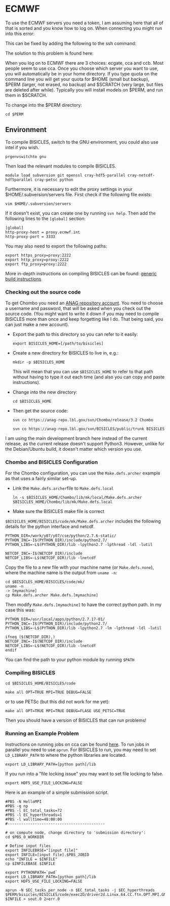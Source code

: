 # ECMWF

To use the ECMWF servers you need a token, I am assuming here that all of that is sorted and you know how to log on. When connecting you might run into this error:

This can be fixed by adding the following to the ssh command:

The solution to this problem is found here:

When you log on to ECMWF there are 3 choices: ecgate, cca and ccb. Most people seem to use cca. 
Once you choose which server you want to use, you will automatically be in your home directory. If you type quota on the command line you will get your quota for $HOME (small but backup), $PERM (larger, not erased, no backup) and $SCRATCH (very large, but files are deleted after while). 
Typically you will install models on $PERM, and run them in $SCRATCH. 

To change into the $PERM directory:

`cd $PERM`

## Environment

To compile BISICLES, switch to the GNU environment, you could also use intel if you wish. 

`prgenvswitchto gnu`

Then load the relevant modules to compile BISICLES. 

`module load subversion git openssl cray-hdf5-parallel cray-netcdf-hdf5parallel cray-petsc python`

Furthermore, it is necessary to edit the proxy settings in your $HOME/.subversion/servers file. First check if the following file exists:

`vim $HOME/.subversion/servers`

If it doesn't exist, you can create one by running `svn help`. Then add the following lines to the `[global]` section:

    [global]
    http-proxy-host = proxy.ecmwf.int
    http-proxy-port = 3333

You may also need to export the following paths:

    export https_proxy=proxy:2222
    export http_proxy=proxy:2222
    export ftp_proxy=proxy:2222

More in-depth instructions on compiling BISICLES can be found: [generic build instructions](http://davis.lbl.gov/Manuals/BISICLES-DOCS/readme.html)
 
### Checking out the source code

To get Chombo you need an [ANAG repository account](https://anag-repo.lbl.gov/).
You need to choose a username and password, that will be asked when you check out the source code. (You might want to write it down if you may need to compile BISICLES more than once and keep forgetting like I do. That being said, you can just make a new account). 

* Export the path to this directory so you can refer to it easily:
  
  `export BISICLES_HOME=[/path/to/bisicles]`

* Create a new directory for BISICLES to live in, e.g.:
  
  `mkdir -p $BISICLES_HOME`

  This will mean that you can use `$BISICLES_HOME` to refer to that path without having to type it out each time (and also you can copy and paste instructions).
  
* Change into the new directory:
  
  `cd $BISICLES_HOME`
  
* Then get the source code:

  `svn co https://anag-repo.lbl.gov/svn/Chombo/release/3.2 Chombo`

  `svn co https://anag-repo.lbl.gov/svn/BISICLES/public/trunk BISICLES`
  
I am using the main development branch here instead of the current release, as the current release doesn't support Python3. However, unlike for the Debian/Ubuntu build, it doesn't matter which version you use. 
  
### Chombo and BISICLES Configuration
  
For the Chombo configuration, you can use the `Make.defs.archer` example as that uses a fairly similar set-up. 

* Link the `Make.defs.archer`file to `Make.defs.local`

  `ln -s $BISICLES_HOME/Chombo/lib/mk/local/Make.defs.archer $BISICLES_HOME/Chombo/lib/mk/Make.defs.local`

* Make sure the BISICLES make file is correct

`$BISICLES_HOME/BISICLES/code/mk/Make.defs.archer` includes the following details for the python interface and netcdf. 
  
    PYTHON_DIR=/work/y07/y07/cse/python/2.7.6-static/
    PYTHON_INC=-I$(PYTHON_DIR)/include/python2.7/
    PYTHON_LIBS=-L$(PYTHON_DIR)/lib -lpython2.7 -lpthread -ldl -lutil
    
    NETCDF_INC=-I$(NETCDF_DIR)/include
    NETCDF_LIBS=-L$(NETCDF_DIR)/lib -lnetcdf

Copy the file to a new file with your machine name (or `Make.defs.none`), where the machine name is the output from `uname -n`:

    cd $BISICLES_HOME/BISICLES/code/mk/
    uname -n
    -> [mymachine]
    cp Make.defs.archer Make.defs.[mymachine]

Then modify `Make.defs.[mymachine]` to have the correct python path. In my case this was:

    PYTHON_DIR=/usr/local/apps/python/2.7.17-01/
    PYTHON_INC=-I$(PYTHON_DIR)/include/python2.7/
    PYTHON_LIBS=-L$(PYTHON_DIR)/lib -lpython2.7 -lm -lpthread -ldl -lutil

    ifneq ($(NETCDF_DIR),)
    NETCDF_INC=-I$(NETCDF_DIR)/include
    NETCDF_LIBS=-L$(NETCDF_DIR)/lib -lnetcdf
    endif

You can find the path to your python module by running `$PATH`

### Compiling BISICLES

  `cd $BISICLES_HOME/BISICLES/code`
  
  `make all OPT=TRUE MPI=TRUE DEBUG=FALSE`
  
  or to use PETSc (but this did not work for me yet):
  
  `make all OPT=TRUE MPI=TRUE DEBUG=FLASE USE_PETSC=TRUE`

Then you should have a version of BISICLES that can run problems!

### Running an Example Problem

Instructions on running jobs on cca can be found [here](https://confluence.ecmwf.int/display/UDOC/Batch+environment%3A++PBS). 
To run jobs in parallel you need to use `aprun`. For BISICLES to run, you may need to set `LD_LIBRARY_PATH` to where the python libraries are located. 

`export LD_LIBRARY_PATH=[python path]/lib`

If you run into a "file locking issue" you may want to set file locking to false. 

`export HDF5_USE_FILE_LOCKING=FALSE`

Here is an example of a simple submission script. 

    #PBS -N HelloMPI
    #PBS -q np
    #PBS -l EC_total_tasks=72
    #PBS -l EC_hyperthreads=1
    #PBS -l walltime=48:00:00
    #-------------------------------------------

    # on compute node, change directory to 'submission directory':
    cd $PBS_O_WORKDIR

    # Define input files
    export INFILEBASE="[input file]"
    export INFILE=[input file].$PBS_JOBID
    echo "INFILE = $INFILE"
    cp $INFILEBASE $INFILE

    export PYTHONPATH=`pwd`
    export LD_LIBRARY_PATH=[python path]/lib
    export HDF5_USE_FILE_LOCKING=FALSE

    aprun -N $EC_tasks_per_node -n $EC_total_tasks -j $EC_hyperthreads $PERM/bisicles/BISICLES/code/exec2D/driver2d.Linux.64.CC.ftn.OPT.MPI.GNU.ex $INFILE > sout.0 2>err.0
